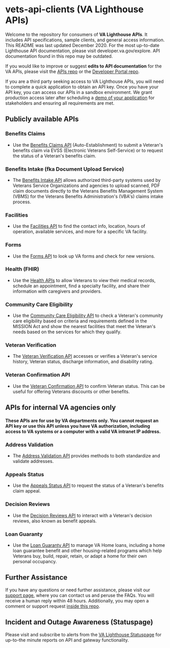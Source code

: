 # vets-api-clients (VA Lighthouse APIs)

Welcome to the repository for consumers of **VA Lighthouse APIs**. It includes API specifications, sample clients, and general access information. This README was last updated December 2020. For the most up-to-date Lighthouse API documentation, please visit developer.va.gov/explore. API documentation found in this repo may be outdated.

If you would like to improve or suggest **edits to API documentation** for the VA APIs, please visit the [APIs repo](https://github.com/department-of-veterans-affairs/vets-api) or the [Developer Portal repo](https://github.com/department-of-veterans-affairs/developer-portal).

If you are a third party seeking access to VA Lighthouse APIs, you will need to complete a quick application to obtain an API key. Once you have your API key, you can access our APIs in a sandbox environment. We grant production access later after scheduling a [demo of your application](https://developer.va.gov/go-live) for stakeholders and ensuring all requirements are met.  

##  Publicly available APIs

### Benefits Claims

- Use the [Benefits Claims API](https://developer.va.gov/explore/benefits/docs/claims) (Auto-Establishment) to submit a Veteran's benefits claim via EVSS (Electronic Veterans Self-Service) or to request the status of a Veteran's benefits claim.

### Benefits Intake (fka Document Upload Service)

- The [Benefits Intake API](https://developer.va.gov/explore/benefits/docs/benefits) allows authorized third-party systems used by Veterans Service Organizations and agencies to upload scanned, PDF claim documents directly to the Veterans Benefits Management System (VBMS) for the Veterans Benefits Administration's (VBA's) claims intake process.

### Facilities

- Use the [Facilities API](https://developer.va.gov/explore/facilities/docs/facilities) to find the contact info, location, hours of operation, available services, and more for a specific VA facility. 

### Forms

- Use the [Forms API](https://developer.va.gov/explore/vaForms) to look up VA forms and check for new versions.

### Health (FHIR)
- Use the [Health APIs](https://developer.va.gov/explore/health/docs/argonaut) to allow Veterans to view their medical records, schedule an appointment, find a specialty facility, and share their information with caregivers and providers.

### Community Care Eligibility 

- Use the [Community Care Eligibility API](https://developer.va.gov/explore/health/docs/community_care?version=current) to check a Veteran's community care eligibility based on criteria and requirements defined in the MISSION Act and show the nearest facilities that meet the Veteran's needs based on the services for which they qualify.

### Veteran Verification

- The [Veteran Verification API](https://developer.va.gov/explore/verification) accesses or verifies a Veteran's service history, Veteran status, discharge information, and disability rating.

### Veteran Confirmation API

- Use the [Veteran Confirmation API](https://developer.va.gov/explore/verification/docs/veteran_confirmation?version=current) to confirm Veteran status. This can be useful for offering Veterans discounts or other benefits.

## APIs for internal VA agencies only

#### These APIs are for use by VA departments only. You cannot request an API key or use this API unless you have VA authorization, including access to VA systems or a computer with a valid VA intranet IP address.

### Address Validation

- The [Address Validation API](https://developer.va.gov/explore/verification/docs/address_validation) provides methods to both standardize and validate addresses.

### Appeals Status

- Use the [Appeals Status API](https://developer.va.gov/explore/benefits/docs/appeals) to request the status of a Veteran's benefits claim appeal. 

### Decision Reviews

- Use the [Decision Reviews API](https://developer.va.gov/explore/benefits/docs/appeals) to interact with a Veteran's decision reviews, also known as benefit appeals.

### Loan Guaranty

-  Use the [Loan Guaranty API](https://developer.va.gov/explore/benefits/docs/loan_guaranty?version=current) to manage VA Home loans, including a home loan guarantee benefit and other housing-related programs which help Veterans buy, build, repair, retain, or adapt a home for their own personal occupancy.

## Further Assistance

If you have any questions or need further assistance, please visit our [support page](https://developer.va.gov/support), where you can contact us and peruse the FAQs. You will receive a human reply within 48 hours. Additionally, you may open a comment or support request [inside this repo](https://github.com/department-of-veterans-affairs/vets-api-clients/issues/new/choose).

## Incident and Outage Awareness (Statuspage)

Please visit and subscribe to alerts from the [VA Lighthouse Statuspage](https://valighthouse.statuspage.io/) for up-to-the minute reports on API and gateway functionality. 
